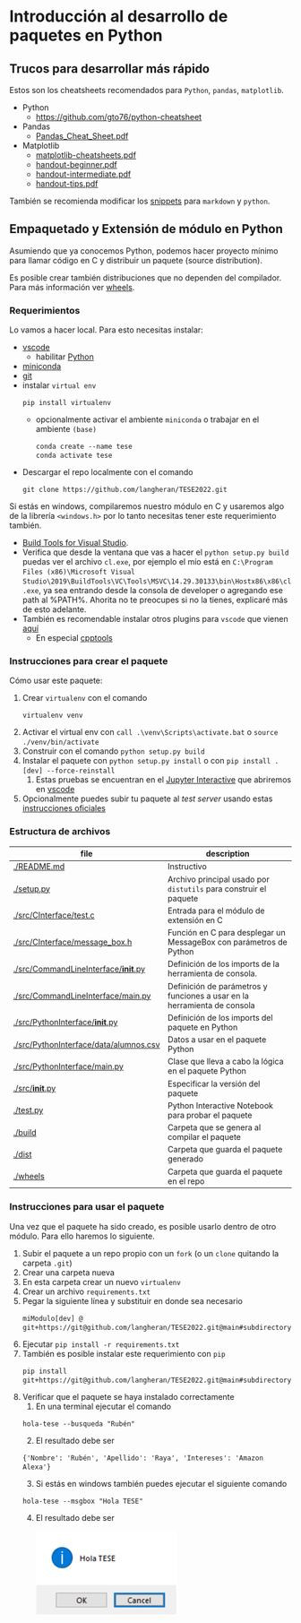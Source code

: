 # Introducción al desarrollo de paquetes en Python

## Trucos para desarrollar más rápido

Estos son los cheatsheets recomendados para `Python`, `pandas`, `matplotlib`. 

- Python
  - https://github.com/gto76/python-cheatsheet
- Pandas
  - [Pandas_Cheat_Sheet.pdf](./docs/Pandas_Cheat_Sheet.pdf)
- Matplotlib
  - [matplotlib-cheatsheets.pdf](./docs/matplotlib-cheatsheets.pdf)
  - [handout-beginner.pdf](./docs/handout-beginner.pdf)
  - [handout-intermediate.pdf](./docs/handout-intermediate.pdf)
  - [handout-tips.pdf](./docs/handout-tips.pdf)

También se recomienda modificar los [snippets](command:workbench.action.openSnippets) para `markdown` y `python`.

## Empaquetado y Extensión de módulo en Python

Asumiendo que ya conocemos Python, podemos hacer proyecto mínimo para llamar código en C y distribuir un paquete (source distribution).

Es posible crear también distribuciones que no dependen del compilador. Para más información ver [wheels](https://realpython.com/python-wheels/).

### Requerimientos

Lo vamos a hacer local. Para esto necesitas instalar:

- [vscode](https://code.visualstudio.com/download)
  - habilitar [Python](vscode:extension/ms-python.python)
- [miniconda](https://docs.conda.io/en/latest/miniconda.html)
- [git](https://github.com/git-guides/install-git)
- instalar `virtual env`
    ```
    pip install virtualenv
    ```
  - opcionalmente activar el ambiente `miniconda` o trabajar en el ambiente `(base)`
    ```
    conda create --name tese
    conda activate tese
    ```
- Descargar el repo localmente con el comando 
    ```
    git clone https://github.com/langheran/TESE2022.git
    ```

Si estás en windows, compilaremos nuestro módulo en C y usaremos algo de la librería `<windows.h>` por lo tanto necesitas tener este requerimiento también.

- [Build Tools for Visual Studio](http://download.microsoft.com/download/5/F/7/5F7ACAEB-8363-451F-9425-68A90F98B238/visualcppbuildtools_full.exe).
- Verifica que desde la ventana que vas a hacer el `python setup.py build` puedas ver el archivo `cl.exe`, por ejemplo el mío está en `C:\Program Files (x86)\Microsoft Visual Studio\2019\BuildTools\VC\Tools\MSVC\14.29.30133\bin\Hostx86\x86\cl.exe`, ya sea entrando desde la consola de developer o agregando ese path al %PATH%. Ahorita no te preocupes si no la tienes, explicaré más de esto adelante.
- También es recomendable instalar otros plugins para `vscode` que vienen [aquí](https://code.visualstudio.com/docs/cpp/config-msvc#_prerequisites)
  - En especial [cpptools](vscode:extension/ms-vscode.cpptools)

### Instrucciones para crear el paquete

Cómo usar este paquete:

1. Crear `virtualenv` con el comando 
    ```
    virtualenv venv
    ```
2. Activar el virtual env con `call .\venv\Scripts\activate.bat` o `source ./venv/bin/activate`
3. Construir con el comando `python setup.py build`
4. Instalar el paquete con `python setup.py install` o con `pip install .[dev] --force-reinstall`
   1. Estas pruebas se encuentran en el [Jupyter Interactive](./test.py) que abriremos en [vscode](http://code.visualstudio.com/docs/python/jupyter-support-py)
5. Opcionalmente puedes subir tu paquete al _test server_ usando estas [instrucciones oficiales](https://packaging.python.org/en/latest/tutorials/packaging-projects/#uploading-the-distribution-archives)

### Estructura de archivos

| file                                                                             | description                                                              |
| -------------------------------------------------------------------------------- | ------------------------------------------------------------------------ |
| [./README.md](./README.md)                                                       | Instructivo                                                              |
| [./setup.py](./setup.py)                                                         | Archivo principal usado por `distutils` para construir el paquete        |
| [./src/CInterface/test.c](./src/CInterface/test.c)                               | Entrada para el módulo de extensión en C                                 |
| [./src/CInterface/message_box.h](./src/CInterface/message_box.h)                 | Función en C para desplegar un MessageBox con parámetros de Python       |
| [./src/CommandLineInterface/__init__.py](./src/CommandLineInterface/__init__.py) | Definición de los imports de la herramienta de consola.                  |
| [./src/CommandLineInterface/main.py](./src/CommandLineInterface/main.py)         | Definición de parámetros y funciones a usar en la herramienta de consola |
| [./src/PythonInterface/__init__.py](./src/PythonInterface/__init__.py)           | Definición de los imports del paquete en Python                          |
| [./src/PythonInterface/data/alumnos.csv](./src/PythonInterface/data/alumnos.csv) | Datos a usar en el paquete Python                                        |
| [./src/PythonInterface/main.py](./src/PythonInterface/main.py)                   | Clase que lleva a cabo la lógica en el paquete Python                    |
| [./src/__init__.py](./src/__init__.py)                                           | Especificar la versión del paquete                                       |
| [./test.py](./test.py)                                                           | Python Interactive Notebook para probar el paquete                       |
| [./build](./build)                                                               | Carpeta que se genera al compilar el paquete                             |
| [./dist](./dist)                                                                 | Carpeta que guarda el paquete generado                                   |
| [./wheels](./wheels)                                                             | Carpeta que guarda el paquete en el repo                                 |

### Instrucciones para usar el paquete

Una vez que el paquete ha sido creado, es posible usarlo dentro de otro módulo. Para ello haremos lo siguiente.

1. Subir el paquete a un repo propio con un `fork` (o un `clone` quitando la carpeta `.git`)
2. Crear una carpeta nueva
3. En esta carpeta crear un nuevo `virtualenv`
4. Crear un archivo `requirements.txt`
5. Pegar la siguiente línea y substituir en donde sea necesario
    ```
    miModulo[dev] @ git+https://git@github.com/langheran/TESE2022.git@main#subdirectory=paquete_python
    ```
6. Ejecutar `pip install -r requirements.txt`
7. También es posible instalar este requerimiento con `pip`
    ```
    pip install git+https://git@github.com/langheran/TESE2022.git@main#subdirectory=paquete_python
    ```
8. Verificar que el paquete se haya instalado correctamente
   1. En una terminal ejecutar el comando 
    ```
    hola-tese --busqueda "Rubén"
    ```
   2. El resultado debe ser
    ```
    {'Nombre': 'Rubén', 'Apellido': 'Raya', 'Intereses': 'Amazon Alexa'}
    ```
   3. Si estás en windows también puedes ejecutar el siguiente comando
    ```
    hola-tese --msgbox "Hola TESE"
    ```
   4. El resultado debe ser
   
      ![msgbox](./images/msgbox.png)
